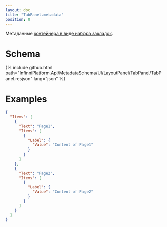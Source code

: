 ```yaml
---
layout: doc
title: "TabPanel.metadata"
position: 0
---
```


Метаданные [контейнера в виде набора закладок](../).

# Schema

{% include github.html path="InfinniPlatform.Api/MetadataSchema/UI/LayoutPanel/TabPanel/TabPanel.resjson" lang="json" %}

# Examples

```json
{
  "Items": [
    {
      "Text": "Page1",
      "Items": [
        {
          "Label": {
            "Value": "Content of Page1"
          }
        }
      ]
    },
    {
      "Text": "Page2",
      "Items": [
        {
          "Label": {
            "Value": "Content of Page2"
          }
        }
      ]
    }
  ]
}
```
